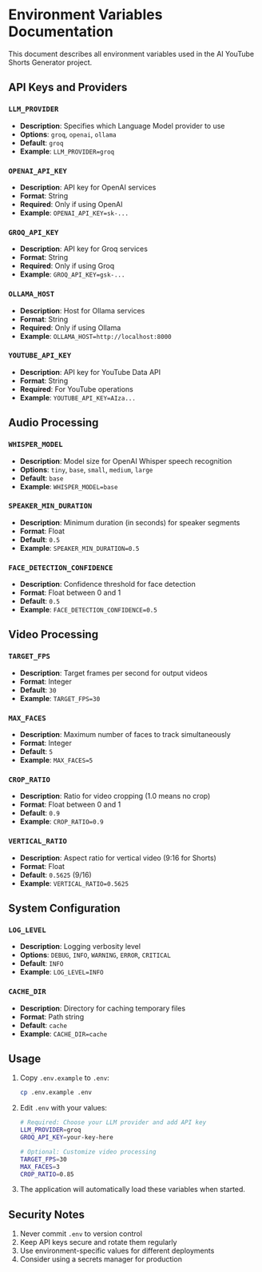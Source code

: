 # Environment Variables Documentation

This document describes all environment variables used in the AI YouTube Shorts Generator project.

## API Keys and Providers

### `LLM_PROVIDER`
- **Description**: Specifies which Language Model provider to use
- **Options**: `groq`, `openai`, `ollama`
- **Default**: `groq`
- **Example**: `LLM_PROVIDER=groq`

### `OPENAI_API_KEY`
- **Description**: API key for OpenAI services
- **Format**: String
- **Required**: Only if using OpenAI
- **Example**: `OPENAI_API_KEY=sk-...`

### `GROQ_API_KEY`
- **Description**: API key for Groq services
- **Format**: String
- **Required**: Only if using Groq
- **Example**: `GROQ_API_KEY=gsk-...`

### `OLLAMA_HOST`
- **Description**: Host for Ollama services
- **Format**: String
- **Required**: Only if using Ollama
- **Example**: `OLLAMA_HOST=http://localhost:8000`

### `YOUTUBE_API_KEY`
- **Description**: API key for YouTube Data API
- **Format**: String
- **Required**: For YouTube operations
- **Example**: `YOUTUBE_API_KEY=AIza...`

## Audio Processing

### `WHISPER_MODEL`
- **Description**: Model size for OpenAI Whisper speech recognition
- **Options**: `tiny`, `base`, `small`, `medium`, `large`
- **Default**: `base`
- **Example**: `WHISPER_MODEL=base`

### `SPEAKER_MIN_DURATION`
- **Description**: Minimum duration (in seconds) for speaker segments
- **Format**: Float
- **Default**: `0.5`
- **Example**: `SPEAKER_MIN_DURATION=0.5`

### `FACE_DETECTION_CONFIDENCE`
- **Description**: Confidence threshold for face detection
- **Format**: Float between 0 and 1
- **Default**: `0.5`
- **Example**: `FACE_DETECTION_CONFIDENCE=0.5`

## Video Processing

### `TARGET_FPS`
- **Description**: Target frames per second for output videos
- **Format**: Integer
- **Default**: `30`
- **Example**: `TARGET_FPS=30`

### `MAX_FACES`
- **Description**: Maximum number of faces to track simultaneously
- **Format**: Integer
- **Default**: `5`
- **Example**: `MAX_FACES=5`

### `CROP_RATIO`
- **Description**: Ratio for video cropping (1.0 means no crop)
- **Format**: Float between 0 and 1
- **Default**: `0.9`
- **Example**: `CROP_RATIO=0.9`

### `VERTICAL_RATIO`
- **Description**: Aspect ratio for vertical video (9:16 for Shorts)
- **Format**: Float
- **Default**: `0.5625` (9/16)
- **Example**: `VERTICAL_RATIO=0.5625`

## System Configuration

### `LOG_LEVEL`
- **Description**: Logging verbosity level
- **Options**: `DEBUG`, `INFO`, `WARNING`, `ERROR`, `CRITICAL`
- **Default**: `INFO`
- **Example**: `LOG_LEVEL=INFO`

### `CACHE_DIR`
- **Description**: Directory for caching temporary files
- **Format**: Path string
- **Default**: `cache`
- **Example**: `CACHE_DIR=cache`

## Usage

1. Copy `.env.example` to `.env`:
   ```bash
   cp .env.example .env
   ```

2. Edit `.env` with your values:
   ```bash
   # Required: Choose your LLM provider and add API key
   LLM_PROVIDER=groq
   GROQ_API_KEY=your-key-here
   
   # Optional: Customize video processing
   TARGET_FPS=30
   MAX_FACES=3
   CROP_RATIO=0.85
   ```

3. The application will automatically load these variables when started.

## Security Notes

1. Never commit `.env` to version control
2. Keep API keys secure and rotate them regularly
3. Use environment-specific values for different deployments
4. Consider using a secrets manager for production

